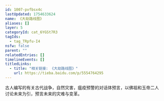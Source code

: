 ```yaml
---
id: 1007-pvfbsx4c
lastUpdated: 1754633624
name: 《大劫路线图》
aliases: []
layer: 5
categoryId: cat_6YGSt7R3
tagIds:
  - tag_TRpfu-I4
nsfw: false
parent: ""
relatedEntries: []
timelineEvents: []
titledLinks:
  - title: "相关链接: 《大劫路线图》"
    url: https://tieba.baidu.com/p/5554764295
---
```


古人编写的有关古代战争，自然灾害，瘟疫预警的对话体预言，以佛祖和玉帝二人讨论未来为引，预言未来的灾难与变革。